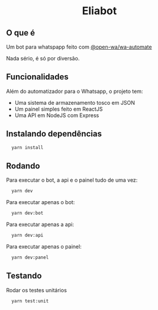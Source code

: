 <h1 align="center">Eliabot</h1>

## O que é

Um bot para whatspapp feito com [@open-wa/wa-automate]([https://link](https://github.com/open-wa/wa-automate-nodejs))

Nada sério, é só por diversão.


## Funcionalidades

Além do automatizador para o Whatsapp, o projeto tem:

- Uma sistema de armazenamento tosco em JSON
- Um painel simples feito em ReactJS 
- Uma API em  NodeJS com Express


## Instalando dependências

```bash
  yarn install
```
## Rodando

Para executar o bot, a api e o painel tudo de uma vez:
```bash
  yarn dev 
```

Para executar apenas o bot:
```bash
  yarn dev:bot
```

Para executar apenas a api:
```bash
  yarn dev:api
```

Para executar apenas o painel:
```bash
  yarn dev:panel
```

## Testando
Rodar os testes unitários
```bash
  yarn test:unit
```
